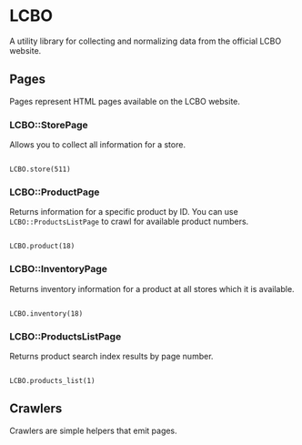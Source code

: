 # LCBO

A utility library for collecting and normalizing data from the official LCBO website.

## Pages

Pages represent HTML pages available on the LCBO website.

### LCBO::StorePage

Allows you to collect all information for a store.

<pre><code class="ruby">
LCBO.store(511)
</code></pre>

### LCBO::ProductPage

Returns information for a specific product by ID. You can use
`LCBO::ProductsListPage` to crawl for available product numbers.

<pre><code class="ruby">
LCBO.product(18)
</code></pre>

### LCBO::InventoryPage

Returns inventory information for a product at all stores which it is available.

<pre><code class="ruby">
LCBO.inventory(18)
</code></pre>

### LCBO::ProductsListPage

Returns product search index results by page number.

<pre><code class="ruby">
LCBO.products_list(1)
</code></pre>

## Crawlers

Crawlers are simple helpers that emit pages.
